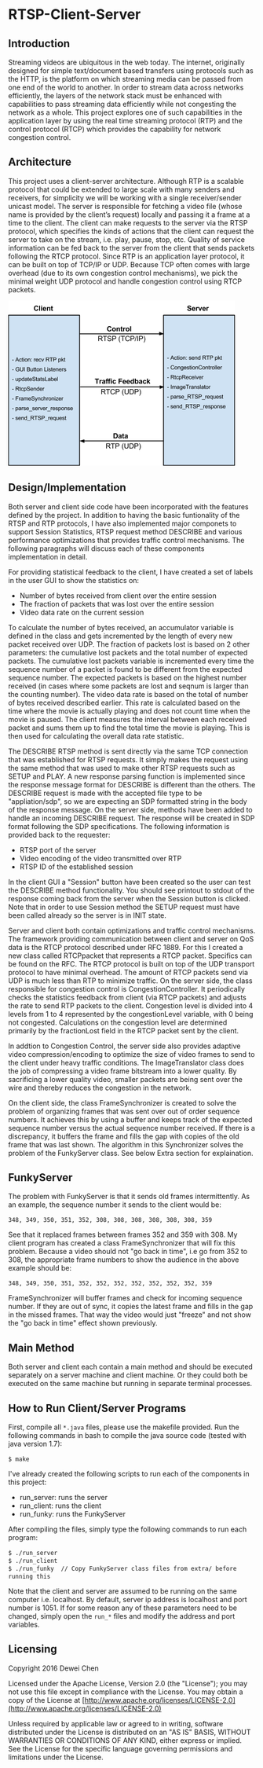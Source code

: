 RTSP-Client-Server
======


Introduction
----
Streaming videos are ubiquitous in the web today. The internet, originally designed for simple text/document based transfers using protocols such as the HTTP, is the platform on which streaming media can be passed from one end of the world to another. In order to stream data across networks efficiently, the layers of the network stack must be enhanced with capabilities to pass streaming data efficiently while not congesting the network as a whole. This project explores one of such capabilities in the application layer by using the real time streaming protocol (RTP) and the control protocol (RTCP) which provides the capability for network congestion control.


Architecture
----
This project uses a client-server architecture. Although RTP is a scalable protocol that could be extended to large scale with many senders and receivers, for simplicity we will be working with a single receiver/sender unicast model. The server is responsible for fetching a video file (whose name is provided by the client’s request) locally and passing it a frame at a time to the client. The client can make requests to the server via the RTSP protocol, which specifies the kinds of actions that the client can request the server to take on the stream, i.e. play, pause, stop, etc. Quality of service information can be fed back to the server from the client that sends packets following the RTCP protocol. Since RTP is an application layer protocol, it can be built on top of TCP/IP or UDP. Because TCP often comes with large overhead (due to its own congestion control mechanisms), we pick the minimal weight UDP protocol and handle congestion control using RTCP packets.

![Client Server Architecture](/images/rtsp1.png)


Design/Implementation
----
Both server and client side code have been incorporated with the features 
defined by the project. In addition to having the basic funtionality of the
RTSP and RTP protocols, I have also implemented major componets to support
Session Statistics, RTSP request method DESCRIBE and various performance
optimizations that provides traffic control mechanisms. The following paragraphs
will discuss each of these components implementation in detail.

For providing statistical feedback to the client, I have created a set of labels
in the user GUI to show the statistics on:

- Number of bytes received from client over the entire session
- The fraction of packets that was lost over the entire session
- Video data rate on the current session

To calculate the number of bytes received, an accumulator variable is defined in
the class and gets incremented by the length of every new packet received over
UDP. The fraction of packets lost is based on 2 other parameters: the cumulative
lost packets and the total number of expected packets. The cumulative lost packets
variable is incremented every time the sequence number of a packet is found to be
different from the expected sequence number. The expected packets is based on the
highest number received (in cases where some packets are lost and seqnum is larger
than the counting number). The video data rate is based on the total of number of
bytes received described earlier. This rate is calculated based on the time where
the movie is actually playing and does not count time when the movie is paused.
The client measures the interval between each received packet and sums them up to
find the total time the movie is playing. This is then used for calculating the 
overall data rate statistic.

The DESCRIBE RTSP method is sent directly via the same TCP connection that was
established for RTSP requests. It simply makes the request using the same method
that was used to make other RTSP requests such as SETUP and PLAY. A new response
parsing function is implemented since the response message format for DESCRIBE
is different than the others. The DESCRIBE request is made with the accepted
file type to be "appliation/sdp", so we are expecting an SDP formatted string in
the body of the response message. On the server side, methods have been added
to handle an incoming DESCRIBE request. The response will be created in SDP format
following the SDP specifications. The following information is provided back to
the requester:

- RTSP port of the server
- Video encoding of the video transmitted over RTP
- RTSP ID of the established session

In the client GUI a "Session" button have been created so the user can test the
DESCRIBE method functionality. You should see printout to stdout of the response
coming back from the server when the Session button is clicked. Note that in 
order to use Session method the SETUP request must have been called already so
the server is in INIT state.

Server and client both contain optimizations and traffic control mechanisms. The
framework providing communication between client and server on QoS data is the
RTCP protocol described under RFC 1889. For this I created a new class called 
RTCPpacket that represents a RTCP packet. Specifics can be found on the RFC. The
RTCP protocol is built on top of the UDP transport protocol to have minimal overhead.
The amount of RTCP packets send via UDP is much less than RTP to minimize traffic. On 
the server side, the class responsible for congestion control is CongestionController.
It periodically checks the statistics feedback from client (via RTCP packets) and
adjusts the rate to send RTP packets to the client. Congestion level is divided
into 4 levels from 1 to 4 represented by the congestionLevel variable, with 0 
being not congested. Calculations on the congestion level are determined primarily
by the fractionLost field in the RTCP packet sent by the client.

In addtion to Congestion Control, the server side also provides adaptive video
compression/encoding to optimize the size of video frames to send to the client
under heavy traffic conditions. The ImageTranslator class does the job of compressing
a video frame bitstream into a lower quality. By sacrificing a lower quality video,
smaller packets are being sent over the wire and thereby reduces the congestion
in the network.

On the client side, the class FrameSynchronizer is created to solve the problem
of organizing frames that was sent over out of order sequence numbers. It achieves
this by using a buffer and keeps track of the expected sequence number versus
the actual sequence number received. If there is a discrepancy, it buffers the
frame and fills the gap with copies of the old frame that was last shown. The
algorithm in this Synchronizer solves the problem of the FunkyServer class. See 
below Extra section for explaination.


FunkyServer
----
The problem with FunkyServer is that it sends old frames intermittently. As an
example, the sequence number it sends to the client would be:

```
348, 349, 350, 351, 352, 308, 308, 308, 308, 308, 308, 359
```

See that it replaced frames between frames 352 and 359 with 308. My client program
has created a class FrameSynchronizer that will fix this problem. Because a video
should not "go back in time", i.e go from 352 to 308, the appropriate frame numbers 
to show the audience in the above example should be:

```
348, 349, 350, 351, 352, 352, 352, 352, 352, 352, 352, 359
```

FrameSynchronizer will buffer frames and check for incoming sequence number. If
they are out of sync, it copies the latest frame and fills in the gap in the missed
frames. That way the video would just "freeze" and not show the "go back in time"
effect shown previously.


Main Method
----
Both server and client each contain a main method and should be executed separately
on a server machine and client machine. Or they could both be executed on the same 
machine but running in separate terminal processes.


How to Run Client/Server Programs
----
First, compile all `*.java` files, please use the makefile provided. Run the following
commands in bash to compile the java source code (tested with java version 1.7):

```
$ make
```

I've already created the following scripts to run each of the components in this
project:

- run_server: runs the server
- run_client: runs the client
- run_funky: runs the FunkyServer

After compiling the files, simply type the following commands to run each program:

```
$ ./run_server
$ ./run_client
$ ./run_funky  // Copy FunkyServer class files from extra/ before running this
```

Note that the client and server are assumed to be running on the same computer 
i.e. localhost. By default, server ip address is localhost and port number is 1051. 
If for some reason any of these parameters need to be changed, simply open 
the `run_*` files and modify the address and port variables.


Licensing
----
Copyright 2016 Dewei Chen

Licensed under the Apache License, Version 2.0 (the "License");
you may not use this file except in compliance with the License.
You may obtain a copy of the License at [http://www.apache.org/licenses/LICENSE-2.0](http://www.apache.org/licenses/LICENSE-2.0)

Unless required by applicable law or agreed to in writing, software
distributed under the License is distributed on an "AS IS" BASIS,
WITHOUT WARRANTIES OR CONDITIONS OF ANY KIND, either express or implied.
See the License for the specific language governing permissions and
limitations under the License.
